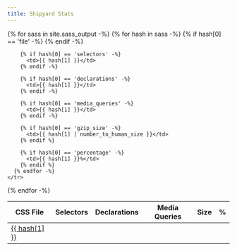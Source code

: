 ```yaml
---
title: Shipyard Stats
---
```


<table class="table">
  <thead>
    <tr>
      <th>CSS File</th>
      <th>Selectors</th>
      <th>Declarations</th>
      <th>Media Queries</th>
      <th>Size</th>
      <th>%</th>
    </tr>
  </thead>
  {% for sass in site.sass_output -%}
    <tr>
      {% for hash in sass -%}
        {% if hash[0] == 'file' -%}
          <td>
            <a href="https://github.com/codeship/shipyard/blob/master/assets/stylesheets/{{ hash[1] }}" target="_blank" class="strong blue-dark">
              {{ hash[1] }}
            </a>
          </td>
        {% endif -%}

        {% if hash[0] == 'selectors' -%}
          <td>{{ hash[1] }}</td>
        {% endif -%}

        {% if hash[0] == 'declarations' -%}
          <td>{{ hash[1] }}</td>
        {% endif -%}

        {% if hash[0] == 'media_queries' -%}
          <td>{{ hash[1] }}</td>
        {% endif -%}

        {% if hash[0] == 'gzip_size' -%}
          <td>{{ hash[1] | number_to_human_size }}</td>
        {% endif %}

        {% if hash[0] == 'percentage' -%}
          <td>{{ hash[1] }}%</td>
        {% endif %}
      {% endfor -%}
    </tr>
  {% endfor -%}
</table>
